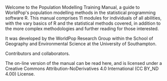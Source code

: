 Welcome to the Population Modelling Training Manual, a guide to WorldPop's population modelling methods in the statistical programming software R. This manual comprises 11 modules for individuals of all abilities, with the vary basics of R and the statistical methods covered, in addition to the more complex methodologies and further reading for those interested. 

It was developed by the WorldPop Research Group within the School of Geography and Environmental Science at the University of Southampton. 

Contributors and collaborators.

The on-line version of the manual can be read here, and is licensed under a Creative Commons Attribution-NoDerivatives 4.0 International (CC BY_ND 4.00) License.
